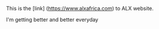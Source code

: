 This is the [link] (https://www.alxafrica.com) to ALX website.

I'm getting better and better everyday
